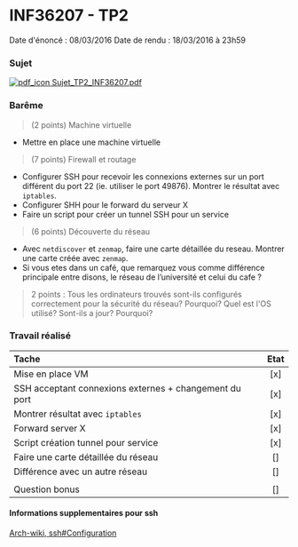 INF36207 - TP2
===============

Date d'énoncé : 08/03/2016
Date de rendu : 18/03/2016 à 23h59

### Sujet

[![pdf_icon](http://www.chambery-tourisme.com/wp-content/uploads/cache//noeStarter/images/50__50__auto__~wp-content~themes~chambery~images~icons~pdf.png) Sujet_TP2_INF36207.pdf](./sujet.pdf)

### Barême
> (2 points) Machine virtuelle

* Mettre en place une machine virtuelle

> (7 points) Firewall et routage

* Configurer SSH pour recevoir les connexions externes sur un port différent du port 22 (ie. utiliser le port 49876). Montrer le résultat avec `iptables`.
* Configurer SHH pour le forward du serveur X
* Faire un script pour créer un tunnel SSH pour un service

> (6 points) Découverte du réseau

* Avec `netdiscover` et `zenmap`, faire une carte détaillée du reseau. Montrer une carte créée avec `zenmap`.
* Si vous etes dans un café, que remarquez vous comme différence principale entre
disons, le réseau de l’université et celui du cafe ?

> 2 points : Tous les ordinateurs trouvés sont-ils configurés correctement pour la sécurité du réseau? Pourquoi? Quel est l'OS utilisé? Sont-ils a jour? Pourquoi?

### Travail réalisé

| Tache | Etat |
| :--- | :---: |
| Mise en place VM | [x] |
| SSH acceptant connexions externes + changement du port | [x] |
| Montrer résultat avec `iptables` | [x] |
| Forward server X | [x] |
| Script création tunnel pour service | [x] |
| Faire une carte détaillée du réseau | [] |
| Différence avec un autre réseau | [] |
| | |
| Question bonus | [] |

#### Informations supplementaires pour ssh
[Arch-wiki, ssh#Configuration](https://wiki.archlinux.org/index.php/Secure_Shell#Configuration)
